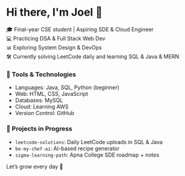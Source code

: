 # Hi there, I'm Joel 👋

🎓 Final-year CSE student | Aspiring SDE & Cloud Engineer  
💻 Practicing DSA & Full Stack Web Dev  
📊 Exploring System Design & DevOps  
🛠️ Currently solving LeetCode daily and learning SQL & Java & MERN

### 🔧 Tools & Technologies
- Languages: Java, SQL, Python (beginner)
- Web: HTML, CSS, JavaScript
- Databases: MySQL
- Cloud: Learning AWS
- Version Control: GitHub

### 🚀 Projects in Progress
- `leetcode-solutions`: Daily LeetCode uploads in SQL & Java
- `be-my-chef-ai`: AI-based recipe generator
- `sigma-learning-path`: Apna College SDE roadmap + notes

Let’s grow every day 🚀  
